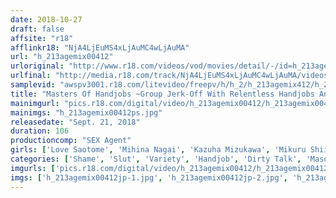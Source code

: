 ```yaml
---
date: 2018-10-27
draft: false
affsite: "r18"
afflinkr18: "NjA4LjEuMS4xLjAuMC4wLjAuMA"
url: "h_213agemix00412"
urloriginal: "http://www.r18.com/videos/vod/movies/detail/-/id=h_213agemix00412"
urlfinal: "http://media.r18.com/track/NjA4LjEuMS4xLjAuMC4wLjAuMA/videos/vod/movies/detail/-/id=h_213agemix00412"
samplevid: "awspv3001.r18.com/litevideo/freepv/h/h_2/h_213agemix412/h_213agemix412_dmb_w.mp4"
title: "Masters Of Handjobs ~Group Jerk-Off With Relentless Handjobs And Nipple Play! Milking The Perverts Simultaneously In Unorthodox Positions~"
mainimgurl: "pics.r18.com/digital/video/h_213agemix00412/h_213agemix00412ps.jpg"
mainimgs: "h_213agemix00412ps.jpg"
releasedate: "Sept. 21, 2018"
duration: 106
productioncomp: "SEX Agent"
girls: ['Love Saotome', 'Mihina Nagai', 'Kazuha Mizukawa', 'Mikuru Shiiba', 'Rio Okita', 'Erika Nose', 'Natsuki Tsukino', 'Tsubasa Ichimiya']
categories: ['Shame', 'Slut', 'Variety', 'Handjob', 'Dirty Talk', 'Masochist Man', 'Hi-Def']
imgurls: ['pics.r18.com/digital/video/h_213agemix00412/h_213agemix00412jp-1.jpg', 'pics.r18.com/digital/video/h_213agemix00412/h_213agemix00412jp-2.jpg', 'pics.r18.com/digital/video/h_213agemix00412/h_213agemix00412jp-3.jpg', 'pics.r18.com/digital/video/h_213agemix00412/h_213agemix00412jp-4.jpg', 'pics.r18.com/digital/video/h_213agemix00412/h_213agemix00412jp-5.jpg', 'pics.r18.com/digital/video/h_213agemix00412/h_213agemix00412jp-6.jpg', 'pics.r18.com/digital/video/h_213agemix00412/h_213agemix00412jp-7.jpg', 'pics.r18.com/digital/video/h_213agemix00412/h_213agemix00412jp-8.jpg', 'pics.r18.com/digital/video/h_213agemix00412/h_213agemix00412jp-9.jpg', 'pics.r18.com/digital/video/h_213agemix00412/h_213agemix00412jp-10.jpg', 'pics.r18.com/digital/video/h_213agemix00412/h_213agemix00412jp-11.jpg', 'pics.r18.com/digital/video/h_213agemix00412/h_213agemix00412jp-12.jpg', 'pics.r18.com/digital/video/h_213agemix00412/h_213agemix00412jp-13.jpg', 'pics.r18.com/digital/video/h_213agemix00412/h_213agemix00412jp-14.jpg', 'pics.r18.com/digital/video/h_213agemix00412/h_213agemix00412jp-15.jpg', 'pics.r18.com/digital/video/h_213agemix00412/h_213agemix00412jp-16.jpg', 'pics.r18.com/digital/video/h_213agemix00412/h_213agemix00412jp-17.jpg', 'pics.r18.com/digital/video/h_213agemix00412/h_213agemix00412jp-18.jpg', 'pics.r18.com/digital/video/h_213agemix00412/h_213agemix00412jp-19.jpg']
imgs: ['h_213agemix00412jp-1.jpg', 'h_213agemix00412jp-2.jpg', 'h_213agemix00412jp-3.jpg', 'h_213agemix00412jp-4.jpg', 'h_213agemix00412jp-5.jpg', 'h_213agemix00412jp-6.jpg', 'h_213agemix00412jp-7.jpg', 'h_213agemix00412jp-8.jpg', 'h_213agemix00412jp-9.jpg', 'h_213agemix00412jp-10.jpg', 'h_213agemix00412jp-11.jpg', 'h_213agemix00412jp-12.jpg', 'h_213agemix00412jp-13.jpg', 'h_213agemix00412jp-14.jpg', 'h_213agemix00412jp-15.jpg', 'h_213agemix00412jp-16.jpg', 'h_213agemix00412jp-17.jpg', 'h_213agemix00412jp-18.jpg', 'h_213agemix00412jp-19.jpg']
---
```

